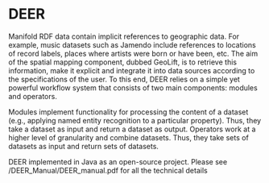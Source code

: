 DEER
=======

Manifold RDF data contain implicit references to geographic data. For example, music datasets such as Jamendo
include references to locations of record labels, places where artists were born or have been, etc. 
The aim of the spatial mapping component, dubbed GeoLift, is to retrieve this information, make it explicit and
integrate it into data sources according to the specifications of the user. To this end, DEER relies on a simple yet powerful workflow system that consists of two main components: modules and operators.

Modules implement functionality for processing the content of a dataset (e.g., applying named entity recognition to a
particular property). Thus, they take a dataset as input and return a dataset as output.
Operators work at a higher level of granularity and combine datasets. Thus, they take sets of datasets as input and return sets of datasets.

DEER implemented in Java as an open-source project. Please see /DEER_Manual/DEER_manual.pdf for all the technical details
